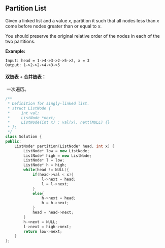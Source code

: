 ## Partition List

Given a linked list and a value *x*, partition it such that all nodes less than *x* come before nodes greater than or equal to *x*.

You should preserve the original relative order of the nodes in each of the two partitions.

**Example:**

```
Input: head = 1->4->3->2->5->2, x = 3
Output: 1->2->2->4->3->5
```

#### 双链表 + 合并链表：

​			一次遍历。

```c++
/**
 * Definition for singly-linked list.
 * struct ListNode {
 *     int val;
 *     ListNode *next;
 *     ListNode(int x) : val(x), next(NULL) {}
 * };
 */
class Solution {
public:
    ListNode* partition(ListNode* head, int x) {
        ListNode* low = new ListNode;
        ListNode* high = new ListNode;
        ListNode* l = low;
        ListNode* h = high;
        while(head != NULL){
            if(head->val < x){
                l->next = head;
                l = l->next;
            }
            else{
                h->next = head;
                h = h->next;
            }
            head = head->next;
        }
        h->next = NULL;
        l->next = high->next;
        return low->next;
    }
};
```

